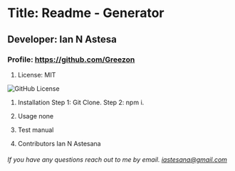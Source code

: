 
# Title: Readme - Generator

## Developer: Ian N Astesa

### Profile: https://github.com/Greezon
1. License:
   MIT

![GitHub License](https://img.shields.io/badge/license-MIT-blue.svg)

1. Installation
   Step 1: Git Clone. Step 2: npm i.

1. Usage
    none

1. Test
    manual

1. Contributors
    Ian N Astesana

###### If you have any questions reach out to me by email. iastesana@gmail.com
    